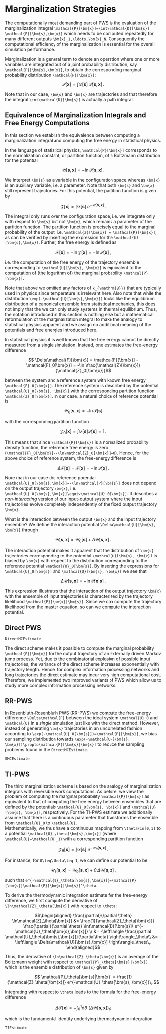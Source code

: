 # Marginalization Strategies

The computationally most demanding part of PWS is the evaluation of the marginalization integral ``\mathcal{P}[\bm{x}]=\int\mathcal{D}[\bm{s}] \mathcal{P}[\bm{s},\bm{x}]`` which needs to be computed repeatedly for many different outputs ``\bm{x}_1,\ldots,\bm{x}_N``. Consequently the computational efficiency of the marginalization is essential for the overall simulation performance.

Marginalization is a general term to denote an operation where one or more variables are integrated out of a joint probability distribution, say ``\mathcal{P}[\bm{s},\bm{x}]``, to obtain the corresponding marginal probability distribution ``\mathcal{P}[\bm{x}]``:
```math
    \mathcal{P}[\bm{x}] = \int\mathcal{D}[\bm{s}]\ \mathcal{P}[\bm{s},\bm{x}]\,.
```

Note that in our case, ``\bm{s}`` and ``\bm{x}`` are trajectories
and that therefore the integral ``\int\mathcal{D}[\bm{s}]`` is actually a path integral.

## Equivalence of Marginalization Integrals and Free Energy Computations

In this section we establish the equivalence between computing a marginalization integral
and computing the free energy in statistical physics.

In the language of statistical physics, ``\mathcal{P}[\bm{x}]`` corresponds to the normalization constant, or partition function, of a Boltzmann distribution for the potential
```math
    \mathcal{U}[\bm{s},\bm{x}] = -\ln\mathcal{P}[\bm{s},\bm{x}] \,.
```
We interpret ``\bm{s}`` as a variable in the configuration space whereas ``\bm{x}`` is an auxiliary variable, i.e. a parameter. Note that both ``\bm{s}`` and ``\bm{x}`` still represent trajectories. For this potential, the partition function is given by
```math
    \mathcal{Z}[\bm{x}] = \int\mathcal{D}[\bm{s}]\; e^{-\mathcal{U}[\bm{s},\bm{x}]} \,.
```
The integral only runs over the configuration space, i.e. we integrate only with respect to ``\bm{s}`` but not ``\bm{x}``, which remains a parameter of the partition function.
The partition function is precisely equal to the marginal probability of the output, i.e. ``\mathcal{Z}[\bm{x}] = \mathcal{P}[\bm{x}]``, as can be verified by inserting the expression for the ``\mathcal{U}[\bm{s},\bm{x}]``.
Further, the free energy is defined as
```math
    \mathcal{F}[\bm{x}] = -\ln \mathcal{Z}[\bm{x}] = -\ln \mathcal{P}[\bm{x}]\,,
```
i.e. the computation of the free energy of the trajectory ensemble corresponding to ``\mathcal{U}[\bm{s}, \bm{x}]`` is equivalent to the computation of (the logarithm of) the marginal probability ``\mathcal{P}[\bm{x}]``.

Note that above we omitted any factors of ``k_{\mathrm{B}}T`` that are typically used in physics since temperature is irrelevant here. 
Also note that while the distribution ``\exp(-\mathcal{U}[\bm{s},\bm{x}])`` looks like the equilibrium distribution of a canonical ensemble from statistical mechanics, this does not imply that the we can only study systems in thermal equilibrium. Thus, the notation introduced in this section is nothing else but a mathematical reformulation of the marginalization integral to make the analogy to statistical physics apparent and we assign no additional meaning of the potentials and free energies introduced here.

In statistical physics it is well known that the free energy cannot be directly measured from a single simulation. Instead, one estimates the free-energy difference
```math
    \Delta\mathcal{F}[\bm{x}] = \mathcal{F}[\bm{x}] - \mathcal{F}_0[\bm{x}] = -\ln \frac{\mathcal{Z}[\bm{x}]}{\mathcal{Z}_0[\bm{x}]}
```
between the system and a reference system with known free energy ``\mathcal{F}_0[\bm{x}]``. The reference system is described by the potential ``\mathcal{U}_0[\bm{s}, \bm{x}]`` with the corresponding partition function ``\mathcal{Z}_0[\bm{x}]``. 
In our case, a natural choice of reference potential is
```math
    \mathcal{U}_0[\bm{s},\bm{x}]=-\ln\mathcal{P}[\bm{s}]
```
with  the corresponding partition function
```math
        \mathcal{Z}_0[\bm{x}]=\int\mathcal{D}[\bm{s}] \mathcal{P}[\bm{s}]=1\,.
```
This means that since ``\mathcal{P}[\bm{s}]`` is a normalized probability density function, the reference free energy is zero (``\mathcal{F}_0[\bm{x}]=-\ln\mathcal{Z}_0[\bm{x}]=0``). Hence, for the above choice of reference system, the free-energy difference is
```math
    \Delta\mathcal{F}[\bm{x}]= \mathcal{F}[\bm{x}] = -\ln\mathcal{P}[\bm{x}]\,.
```

Note that in our case the reference potential ``\mathcal{U}_0[\bm{s},\bm{x}]=-\ln\mathcal{P}[\bm{s}]`` does not depend on the output trajectory ``\bm{x}``, i.e. ``\mathcal{U}_0[\bm{s},\bm{x}]\equiv\mathcal{U}_0[\bm{s}]``. It describes a *non-interacting* version of our input-output system where the input trajectories evolve completely independently of the fixed output trajectory ``\bm{x}``. 

What is the interaction between the output ``\bm{x}`` and the input trajectory ensemble?
We define the interaction potential ``\Delta\mathcal{U}[\bm{s}, \bm{x}]`` through
```math
    \mathcal{U}[\bm{s}, \bm{x}] = \mathcal{U}_0[\bm{s}] + \Delta\mathcal{U}[\bm{s}, \bm{x}] \,.
```
The interaction potential makes it apparent that the distribution of ``\bm{s}`` trajectories corresponding to the potential ``\mathcal{U}[\bm{s}, \bm{x}]`` is biased by ``\bm{x}`` with respect to the distribution corresponding to the reference potential ``\mathcal{U}_0[\bm{s}]``.
By inserting the expressions for ``\mathcal{U}_0[\bm{s}]`` and ``\mathcal{U}[\bm{s}, \bm{x}]`` we see that
```math
    \Delta\mathcal{U}[\bm{s}, \bm{x}] = -\ln\mathcal{P}[\bm{x}|\bm{s}] \,.
```
This expression illustrates that the interaction of the output trajectory ``\bm{x}`` with the ensemble of input trajectories is characterized by the trajectory likelihood ``\mathcal{P}[\bm{x}|\bm{s}]``.
Since we can compute the trajectory likelihood from the master equation, so can we compute the interaction potential.

## Direct PWS

```@docs
DirectMCEstimate
```

The direct scheme makes it possible to compute the marginal probability ``\mathcal{P}[\bm{x}]`` for the output trajectory of an externally driven Markov jump process. Yet, due to the combinatorial explosion of possible input trajectories, the variance of the direct scheme increases exponentially with trajectory length. Hence, for complex information processing networks and long trajectories the direct estimate may incur very high computational cost. Therefore, we implemented two improved variants of PWS which allow us to study more complex information processing networks.

## RR-PWS

In Rosenbluth-Rosenbluth PWS (RR-PWS) we compute the free-energy difference ``\Delta\mathcal{F}`` between the ideal system ``\mathcal{U}_0`` and ``\mathcal{U}`` in a *single* simulation just like with the direct method.
However, instead of generating ``\bm{s}`` trajectories in an uncorrelated fashion according to ``\exp(-\mathcal{U}_0[\bm{s}])=\mathcal{P}[\bm{s}]``, we bias our sampling distribution towards ``\exp(-\mathcal{U}[\bm{s}, \bm{x}])\propto\mathcal{P}[\bm{s}|\bm{x}]`` to reduce the sampling problems found in the `DirectMCEstimate`.

```@docs
SMCEstimate
```

## TI-PWS

The third marginalization scheme is based on the analogy of marginalization integrals with reversible work computations.
As before, we view the problem of computing the marginal probability ``\mathcal{P}[\bm{x}]`` as equivalent to that of computing the free energy between ensembles that are defined by the potentials ``\mathcal{U}_0[\bm{s}, \bm{x}]`` and ``\mathcal{U}[\bm{s}, \bm{x}]``, respectively. For the TI-PWS estimate we additionally assume that there is a continuous parameter that transforms the ensemble from ``\mathcal{U}_0`` to ``\mathcal{U}``.  
Mathematically, we thus have a continuous mapping from ``\theta\in[0,1]`` to a potential ``\mathcal{U}_\theta[\bm{s},\bm{x}]`` (where ``\mathcal{U}=\mathcal{U}_1``) with a corresponding partition function 
```math
\mathcal{Z}_\theta[\bm{x}]=\int\mathcal{D}[\bm{s}]\ e^{-\mathcal{U}_\theta[\bm{s},\bm{x}]} \,.
```
For instance, for ``0\leq\theta\leq 1``, we can define our potential to be 
```math
    \mathcal{U}_\theta[\bm{s},\bm{x}]=\mathcal{U}_0[\bm{s}, \bm{x}]+\theta\,\Delta\mathcal{U}[\bm{s},\bm{x}]\,,
```
such that ``e^{-\mathcal{U}_\theta[\bm{s},\bm{x}]}=\mathcal{P}[\bm{s}]\mathcal{P}[\bm{x}|\bm{s}]^\theta``.

To derive the thermodynamic integration estimate for the free-energy difference, we first compute the derivative of ``\ln\mathcal{Z}_\theta[\bm{x}]`` with respect to ``\theta``:
```math
\begin{aligned}
    \frac{\partial}{\partial \theta} \ln\mathcal{Z}_\theta[\bm{x}] &= \frac{1}{\mathcal{Z}_\theta[\bm{x}]} \frac{\partial}{\partial \theta} \int\mathcal{D}[\bm{s}]\  e^{-\mathcal{U}_\theta[\bm{s},\bm{x}]} \\
    &= -\left\langle \frac{\partial \mathcal{U}_\theta[\bm{s},\bm{x}]}{\partial\theta} \right\rangle_\theta\\
    &= -\left\langle
    \Delta\mathcal{U}[\bm{s},\bm{x}]
    \right\rangle_\theta\,.
\end{aligned}
```
Thus, the derivative of ``\ln\mathcal{Z}_\theta[\bm{x}]`` is an average of the Boltzmann weight with respect to ``\mathcal{P}_\theta[\bm{s}|\bm{x}]`` which is the ensemble distribution of ``\bm{s}`` given by
```math
    \mathcal{P}_\theta[\bm{s}|\bm{x}] = \frac{1}{\mathcal{Z}_\theta[\bm{x}]} e^{-\mathcal{U}_\theta[\bm{s}, \bm{x}]}\,.
```
Integrating with respect to ``\theta`` leads to the formula for the free-energy difference
```math
    \Delta\mathcal{F}[\bm{x}] = -\int^1_0 \mathrm{d}\theta\ \left\langle 
    \Delta\mathcal{U}[\bm{s}, \bm{x}]
    \right\rangle_\theta
```
which is the fundamental identity underlying thermodynamic integration.

```@docs
TIEstimate
```